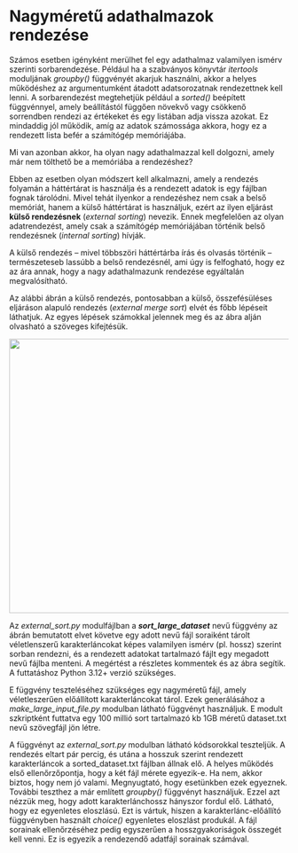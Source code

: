 # Nagyméretű adathalmazok rendezése

Számos esetben igényként merülhet fel egy adathalmaz valamilyen ismérv szerinti sorbarendezése. Például ha a szabványos könyvtár *itertools* moduljának *groupby()* függvényét akarjuk használni, akkor a helyes működéshez az argumentumként átadott adatsorozatnak rendezettnek kell lenni. A sorbarendezést megtehetjük például a *sorted()* beépített függvénnyel, amely beállítástól függően növekvő vagy csökkenő sorrendben rendezi az értékeket és egy listában adja vissza azokat. Ez mindaddig jól működik, amíg az adatok számossága akkora, hogy ez a rendezett lista befér a számítógép memóriájába. 

Mi van azonban akkor, ha olyan nagy adathalmazzal kell dolgozni, amely már nem tölthető be a memóriába a rendezéshez?

Ebben az esetben olyan módszert kell alkalmazni, amely a rendezés folyamán a háttértárat is használja és a rendezett adatok is egy fájlban fognak tárolódni. Mivel tehát ilyenkor a rendezéshez nem csak a belső memóriát, hanem a külső háttértárat is használjuk, ezért az ilyen eljárást **külső rendezésnek** (*external sorting*) nevezik. Ennek megfelelően az olyan adatrendezést, amely csak a számítógép memóriájában történik belső rendezésnek (*internal sorting*) hívják.

A külső rendezés – mivel többszöri háttértárba írás és olvasás történik – természeteseb lassúbb a belső rendezésnél, ami úgy is felfogható, hogy ez az ára annak, hogy a nagy adathalmazunk rendezése egyáltalán megvalósítható.

Az alábbi ábrán a külső rendezés, pontosabban a külső, összefésüléses eljáráson alapuló rendezés (*external merge sort*) elvét és főbb lépéseit láthatjuk. Az egyes lépések számokkal jelennek meg és az ábra alján olvasható a szöveges kifejtésük.

<img src="https://github.com/pythontudasepites/saved_canvas_graphics/blob/main/external_merge_sort_diagram.jpg" width="800" height="495">

Az *external_sort.py* modulfájlban a ***sort_large_dataset*** nevű függvény az ábrán bemutatott elvet követve egy adott nevű fájl soraiként tárolt véletlenszerű karakterláncokat képes valamilyen ismérv (pl. hossz) szerint sorban rendezni, és a rendezett adatokat tartalmazó fájlt egy megadott nevű fájlba menteni. A megértést a részletes kommentek és az ábra segítik. A futtatáshoz Python 3.12+ verzió szükséges.

E függvény teszteléséhez szükséges egy nagyméretű fájl, amely véletleszerűen előállított karakterláncokat tárol. Ezek generálásához a *make_large_input_file.py* modulban látható függvényt használjuk. E modult szkriptként futtatva egy 100 millió sort tartalmazó kb 1GB méretű dataset.txt nevű szövegfájl jön létre.

A függvényt az *external_sort.py* modulban látható kódsorokkal teszteljük. A rendezés eltart pár percig, és utána a hosszuk szerint rendezett karakterláncok a sorted_dataset.txt fájlban állnak elő. A helyes működés első ellenőrzőpontja, hogy a két fájl mérete egyezik-e. Ha nem, akkor biztos, hogy nem jó valami. Megnyugtató, hogy esetünkben ezek egyeznek. További teszthez a már említett *groupby()* függvényt használjuk. Ezzel azt nézzük meg, hogy adott karakterlánchossz hányszor fordul elő. Látható, hogy ez egyenletes eloszlású. Ezt is vártuk, hiszen a karakterlánc-előállító függvényben használt *choice()* egyenletes eloszlást produkál. A fájl sorainak ellenőrzéséhez pedig egyszerűen a hosszgyakoriságok összegét kell venni. Ez is egyezik a rendezendő adatfájl sorainak számával.
